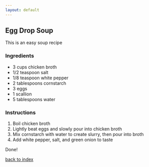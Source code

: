 ```yaml
---
layout: default
---
```


## Egg Drop Soup

<!---
steffic2-->

This is an easy soup recipe

### Ingredients
- 3 cups chicken broth
- 1/2 teaspoon salt
- 1/8 teaspoon white pepper
- 2 tablespoons cornstarch
- 3 eggs
- 1 scallion
- 5 tablespoons water


### Instructions

1.  Boil chicken broth
2.  Lightly beat eggs and slowly pour into chicken broth
3.  Mix cornstarch with water to create slurry, then pour into broth
4.  Add white pepper, salt, and green onion to taste

Done!

[back to index](../)